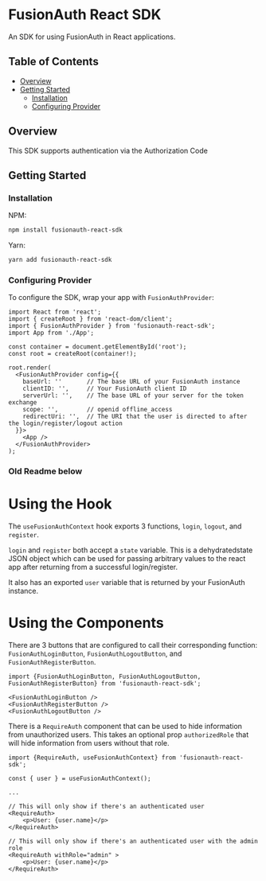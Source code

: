 # FusionAuth React SDK
An SDK for using FusionAuth in React applications.

## Table of Contents

- [Overview](#overview)
- [Getting Started](#getting-started)
    - [Installation](#installation)
    - [Configuring Provider](#configuring-provider)

## Overview

This SDK supports authentication via the Authorization Code

## Getting Started

### Installation

NPM:
```bash
npm install fusionauth-react-sdk
````

Yarn:
```bash
yarn add fusionauth-react-sdk
````

### Configuring Provider
To configure the SDK, wrap your app with `FusionAuthProvider`:

```TSX
import React from 'react';
import { createRoot } from 'react-dom/client';
import { FusionAuthProvider } from 'fusionauth-react-sdk';
import App from './App';

const container = document.getElementById('root');
const root = createRoot(container!);

root.render(
  <FusionAuthProvider config={{
    baseUrl: ''       // The base URL of your FusionAuth instance
    clientID: '',     // Your FusionAuth client ID
    serverUrl: '',    // The base URL of your server for the token exchange
    scope: '',        // openid offline_access
    redirectUri: '',  // The URI that the user is directed to after the login/register/logout action
  }}>
    <App />
  </FusionAuthProvider>
);
```


### Old Readme below

# Using the Hook
The `useFusionAuthContext` hook exports 3 functions, `login`, `logout`, and `register`.

`login` and `register` both accept a `state` variable. This is a dehydratedstate JSON object which can be used for passing arbitrary values to the react app after returning from a successful login/register.

It also has an exported `user` variable that is returned by your FusionAuth instance.

# Using the Components
There are 3 buttons that are configured to call their corresponding function: `FusionAuthLoginButton`, `FusionAuthLogoutButton`, and `FusionAuthRegisterButton`.

```TSX
import {FusionAuthLoginButton, FusionAuthLogoutButton, FusionAuthRegisterButton} from 'fusionauth-react-sdk';

<FusionAuthLoginButton />
<FusionAuthRegisterButton />
<FusionAuthLogoutButton />
```


There is a `RequireAuth` component that can be used to hide information from unauthorized users. This takes an optional prop `authorizedRole` that will hide information from users without that role.

```TSX
import {RequireAuth, useFusionAuthContext} from 'fusionauth-react-sdk';

const { user } = useFusionAuthContext();

...

// This will only show if there's an authenticated user
<RequireAuth>
    <p>User: {user.name}</p>
</RequireAuth>

// This will only show if there's an authenticated user with the admin role
<RequireAuth withRole="admin" >
    <p>User: {user.name}</p>
</RequireAuth>
```
